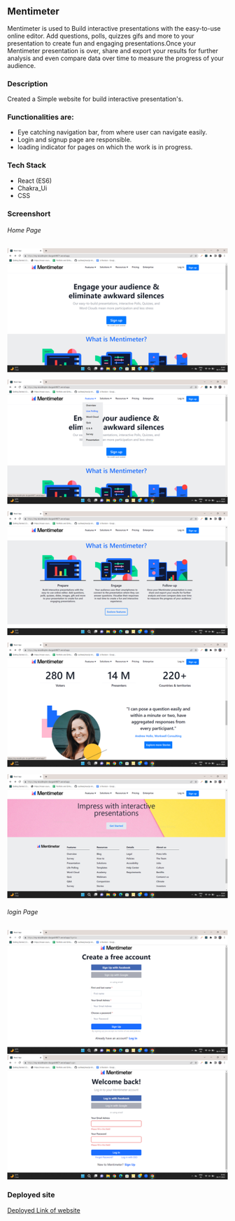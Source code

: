  ## Mentimeter
 
Mentimeter is used to Build interactive presentations with the easy-to-use online editor. Add questions, polls, quizzes gifs and more to your presentation to create fun and engaging presentations.Once your Mentimeter presentation is over, 
share and export your results for further analysis and even compare data over time to measure the progress of your audience.

### Description

Created a Simple website for build interactive presentation's. 


### Functionalities are:

* Eye catching navigation bar, from where user can navigate easily. 
* Login and signup page are responsible. 
* loading indicator for pages on which the work is in progress. 


### Tech Stack

* React (ES6)
* Chakra_Ui 
* CSS




### Screenshort

###### Home Page
![Screenshot (7)](https://github.com/Durgesh9871/ReadmeImages/blob/main/Mentimeter/homepage/Screenshot%20(51).png?raw=true)

![Screenshot (8)](https://github.com/Durgesh9871/ReadmeImages/blob/main/Mentimeter/homepage/Screenshot%20(54).png?raw=true)

![Screenshot (9)](https://github.com/Durgesh9871/ReadmeImages/blob/main/Mentimeter/homepage/Screenshot%20(69).png?raw=true)

![Screenshot (10)](https://github.com/Durgesh9871/ReadmeImages/blob/main/Mentimeter/homepage/Screenshot%20(70).png?raw=true)

![Screenshot (10)](https://github.com/Durgesh9871/ReadmeImages/blob/main/Mentimeter/homepage/Screenshot%20(72).png?raw=true)



###### login Page

![Screenshot (30)](https://github.com/Durgesh9871/ReadmeImages/blob/main/Mentimeter/loginpage/Screenshot%20(75).png?raw=true)
![Screenshot (30)](https://github.com/Durgesh9871/ReadmeImages/blob/main/Mentimeter/loginpage/Screenshot%20(76).png?raw=true)




### Deployed site

[Deployed Link of website](https://my-eioo8myhn-durgesh9871.vercel.app/)
